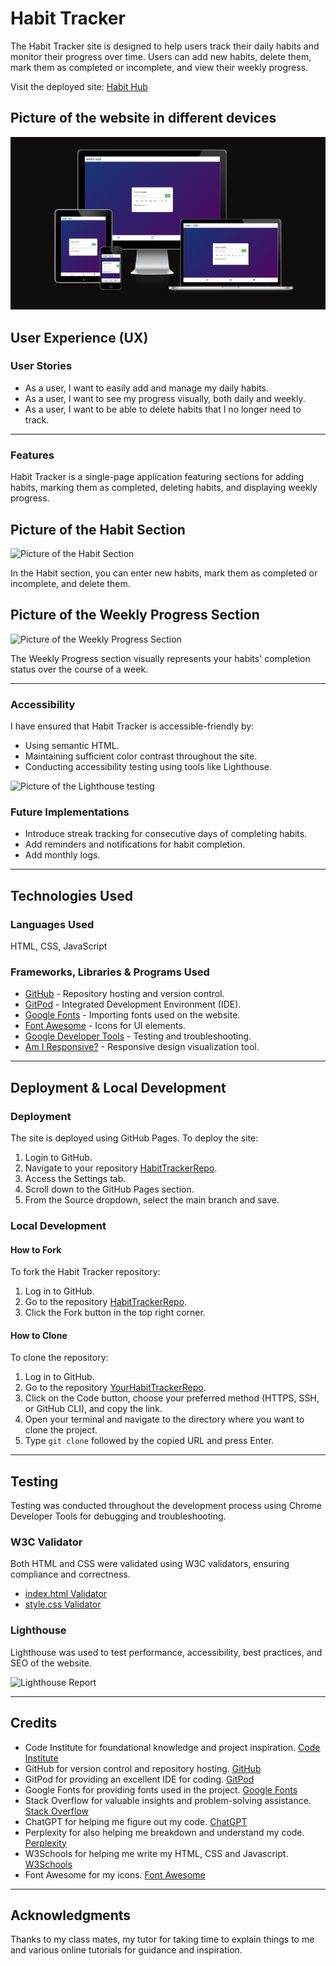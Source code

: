 # Habit Tracker

The Habit Tracker site is designed to help users track their daily habits and monitor their progress over time. Users can add new habits, delete them, mark them as completed or incomplete, and view their weekly progress.

Visit the deployed site: [Habit Hub](https://annierho7.github.io/Habit-Tracker/)

## Picture of the website in different devices
![Am i responsive image](/assets/readme-images/responsive.png)  

## User Experience (UX)

### User Stories

* As a user, I want to easily add and manage my daily habits.
* As a user, I want to see my progress visually, both daily and weekly.
* As a user, I want to be able to delete habits that I no longer need to track.

- - -

### Features

Habit Tracker is a single-page application featuring sections for adding habits, marking them as completed, deleting habits, and displaying weekly progress.

## Picture of the Habit Section
![Picture of the Habit Section](assets/images/habit-sec.png)

In the Habit section, you can enter new habits, mark them as completed or incomplete, and delete them.

## Picture of the Weekly Progress Section
![Picture of the Weekly Progress Section](assets/images/weekly-progress-sec.png)

The Weekly Progress section visually represents your habits' completion status over the course of a week.

- - -

### Accessibility

I have ensured that Habit Tracker is accessible-friendly by:

* Using semantic HTML.
* Maintaining sufficient color contrast throughout the site.
* Conducting accessibility testing using tools like Lighthouse.

![Picture of the Lighthouse testing](assets/images/lighthouse-testing.png)

### Future Implementations

* Introduce streak tracking for consecutive days of completing habits.
* Add reminders and notifications for habit completion.
* Add monthly logs.

- - -

## Technologies Used

### Languages Used

HTML, CSS, JavaScript

### Frameworks, Libraries & Programs Used

- [GitHub](https://github.com/) - Repository hosting and version control.
- [GitPod](https://www.gitpod.io/) - Integrated Development Environment (IDE).
- [Google Fonts](https://fonts.google.com/) - Importing fonts used on the website.
- [Font Awesome](https://fontawesome.com/) - Icons for UI elements.
- [Google Developer Tools](https://developer.chrome.com/docs/devtools/) - Testing and troubleshooting.
- [Am I Responsive?](http://ami.responsivedesign.is/) - Responsive design visualization tool.

- - -

## Deployment & Local Development

### Deployment

The site is deployed using GitHub Pages. To deploy the site:

1. Login to GitHub.
2. Navigate to your repository [HabitTrackerRepo](https://github.com/AnnieRho7/Habit-Tracker).
3. Access the Settings tab.
4. Scroll down to the GitHub Pages section.
5. From the Source dropdown, select the main branch and save.

### Local Development

#### How to Fork

To fork the Habit Tracker repository:

1. Log in to GitHub.
2. Go to the repository [HabitTrackerRepo](https://github.com/AnnieRho7/Habit-Tracker).
3. Click the Fork button in the top right corner.

#### How to Clone

To clone the repository:

1. Log in to GitHub.
2. Go to the repository [YourHabitTrackerRepo](https://github.com/YourHabitTrackerRepo).
3. Click on the Code button, choose your preferred method (HTTPS, SSH, or GitHub CLI), and copy the link.
4. Open your terminal and navigate to the directory where you want to clone the project.
5. Type `git clone` followed by the copied URL and press Enter.

- - -

## Testing

Testing was conducted throughout the development process using Chrome Developer Tools for debugging and troubleshooting.

### W3C Validator

Both HTML and CSS were validated using W3C validators, ensuring compliance and correctness.

- [index.html Validator](https://validator.w3.org/nu/?doc=https%3A%2F%2Fyour-habit-tracker-url.com%2F)
- [style.css Validator](https://jigsaw.w3.org/css-validator/validator?uri=https%3A%2F%2Fyour-habit-tracker-url.com%2F&profile=css3svg&usermedium=all&warning=1&vextwarning=&lang=en)

### Lighthouse

Lighthouse was used to test performance, accessibility, best practices, and SEO of the website.

![Lighthouse Report](assets/images/lighthouse-report.png)

- - -

## Credits

* Code Institute for foundational knowledge and project inspiration. [Code Institute](https://codeinstitute.net/)
* GitHub for version control and repository hosting. [GitHub](https://github.com/)
* GitPod for providing an excellent IDE for coding. [GitPod](https://www.gitpod.io/)
* Google Fonts for providing fonts used in the project. [Google Fonts](https://fonts.google.com/)
* Stack Overflow for valuable insights and problem-solving assistance. [Stack Overflow](https://stackoverflow.com/)
* ChatGPT for helping me figure out my code. [ChatGPT](https://chatgpt.com/)
* Perplexity for also helping me breakdown and understand my code. [Perplexity](https://www.perplexity.ai/)
* W3Schools for helping me write my HTML, CSS and Javascript. [W3Schools](https://www.w3schools.com/)
* Font Awesome for my icons. [Font Awesome](https://fontawesome.com/)

- - -

## Acknowledgments

Thanks to my class mates, my tutor for taking time to explain things to me and various online tutorials for guidance and inspiration.
